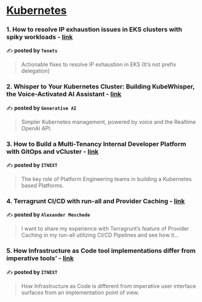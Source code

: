 
<h1><a href=https://medium.com/tag/kubernetes/recommended target="_blank" rel="noopener noreferrer">Kubernetes</a></h1>
<h3>1. How to resolve IP exhaustion issues in EKS clusters with spiky workloads - <a href="https://medium.com/tenets/how-to-resolve-ip-exhaustion-issues-in-eks-clusters-with-spiky-workloads-877fb39d1022" target="_blank" rel="noopener noreferrer">link</a></h3>

✍️ **posted by `Tenets`**

<blockquote>Actionable fixes to resolve IP exhaustion in EKS (It’s not prefix delegation)</blockquote>

<h3>2. Whisper to Your Kubernetes Cluster: Building KubeWhisper, the Voice-Activated AI Assistant - <a href="https://medium.com/generative-ai/whisper-to-your-kubernetes-cluster-building-kubewhisper-the-voice-activated-ai-assistant-9ef33c0426d2" target="_blank" rel="noopener noreferrer">link</a></h3>

✍️ **posted by `Generative AI`**

<blockquote>Simpler Kubernetes management, powered by voice and the Realtime OpenAI API.</blockquote>

<h3>3. How to Build a Multi-Tenancy Internal Developer Platform with GitOps and vCluster - <a href="https://medium.com/itnext/how-to-build-a-multi-tenancy-internal-developer-platform-with-gitops-and-vcluster-d8f43bfb9c3d" target="_blank" rel="noopener noreferrer">link</a></h3>

✍️ **posted by `ITNEXT`**

<blockquote>The key role of Platform Engineering teams in building a Kubernetes based Platforms.</blockquote>

<h3>4. Terragrunt CI/CD with run-all and Provider Caching - <a href="https://medium.com/@alex_meschede_29414/terragrunt-ci-cd-with-run-all-and-provider-caching-650773892c31" target="_blank" rel="noopener noreferrer">link</a></h3>

✍️ **posted by `Alexander Meschede`**

<blockquote>I want to share my experience with Terragrunt’s feature of Provider Caching in my run-all utilizing CI/CD Pipelines and see how it…</blockquote>

<h3>5. How Infrastructure as Code tool implementations differ from imperative tools’ - <a href="https://medium.com/itnext/how-infrastructure-as-code-tool-implementations-differ-from-imperative-tools-31607c3ed37b" target="_blank" rel="noopener noreferrer">link</a></h3>

✍️ **posted by `ITNEXT`**

<blockquote>How Infrastructure as Code is different from imperative user interface surfaces from an implementation point of view.</blockquote>


